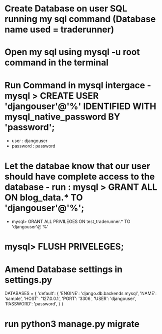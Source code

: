 # Create Database on user SQL running my sql command (Database name used = traderunner)

# Open my sql using mysql -u root command in the terminal

# Run Command in mysql intergace - mysql > CREATE USER 'djangouser'@'%' IDENTIFIED WITH mysql_native_password BY 'password';
 
 - user : djangouser
 - password : password 

 # Let the databae know that our user should have complete access to the database - run : mysql > GRANT ALL ON blog_data.* TO 'djangouser'@'%';

 - mysql> GRANT ALL PRIVILEGES ON test_traderunner.* TO 'djangouser'@'%'

 # mysql> FLUSH PRIVELEGES;

# Amend Database settings in settings.py 

DATABASES = {
    'default': {
        'ENGINE': 'django.db.backends.mysql',
        'NAME': 'sample',
        'HOST': '127.0.0.1',
        'PORT': '3306',
        'USER': 'djangouser',
        'PASSWORD': 'password',
    }
}

# run python3 manage.py migrate

